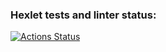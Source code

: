 ### Hexlet tests and linter status:
[![Actions Status](https://github.com/denivladislav/backend-project-4/workflows/hexlet-check/badge.svg)](https://github.com/denivladislav/backend-project-4/actions)